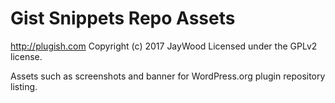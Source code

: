 # Gist Snippets Repo Assets #
http://plugish.com
Copyright (c) 2017 JayWood
Licensed under the GPLv2 license.

Assets such as screenshots and banner for WordPress.org plugin repository listing.